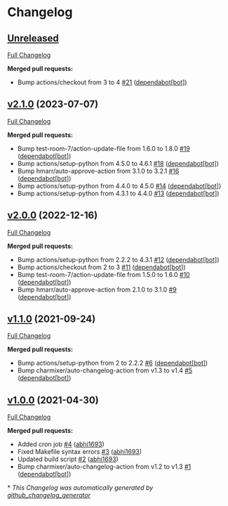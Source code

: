 # Changelog

## [Unreleased](https://github.com/Onemind-Services-LLC/kubernetes-json-schema/tree/HEAD)

[Full Changelog](https://github.com/Onemind-Services-LLC/kubernetes-json-schema/compare/v2.1.0...HEAD)

**Merged pull requests:**

- Bump actions/checkout from 3 to 4 [\#21](https://github.com/Onemind-Services-LLC/kubernetes-json-schema/pull/21) ([dependabot[bot]](https://github.com/apps/dependabot))

## [v2.1.0](https://github.com/Onemind-Services-LLC/kubernetes-json-schema/tree/v2.1.0) (2023-07-07)

[Full Changelog](https://github.com/Onemind-Services-LLC/kubernetes-json-schema/compare/v2.0.0...v2.1.0)

**Merged pull requests:**

- Bump test-room-7/action-update-file from 1.6.0 to 1.8.0 [\#19](https://github.com/Onemind-Services-LLC/kubernetes-json-schema/pull/19) ([dependabot[bot]](https://github.com/apps/dependabot))
- Bump actions/setup-python from 4.5.0 to 4.6.1 [\#18](https://github.com/Onemind-Services-LLC/kubernetes-json-schema/pull/18) ([dependabot[bot]](https://github.com/apps/dependabot))
- Bump hmarr/auto-approve-action from 3.1.0 to 3.2.1 [\#16](https://github.com/Onemind-Services-LLC/kubernetes-json-schema/pull/16) ([dependabot[bot]](https://github.com/apps/dependabot))
- Bump actions/setup-python from 4.4.0 to 4.5.0 [\#14](https://github.com/Onemind-Services-LLC/kubernetes-json-schema/pull/14) ([dependabot[bot]](https://github.com/apps/dependabot))
- Bump actions/setup-python from 4.3.1 to 4.4.0 [\#13](https://github.com/Onemind-Services-LLC/kubernetes-json-schema/pull/13) ([dependabot[bot]](https://github.com/apps/dependabot))

## [v2.0.0](https://github.com/Onemind-Services-LLC/kubernetes-json-schema/tree/v2.0.0) (2022-12-16)

[Full Changelog](https://github.com/Onemind-Services-LLC/kubernetes-json-schema/compare/v1.1.0...v2.0.0)

**Merged pull requests:**

- Bump actions/setup-python from 2.2.2 to 4.3.1 [\#12](https://github.com/Onemind-Services-LLC/kubernetes-json-schema/pull/12) ([dependabot[bot]](https://github.com/apps/dependabot))
- Bump actions/checkout from 2 to 3 [\#11](https://github.com/Onemind-Services-LLC/kubernetes-json-schema/pull/11) ([dependabot[bot]](https://github.com/apps/dependabot))
- Bump test-room-7/action-update-file from 1.5.0 to 1.6.0 [\#10](https://github.com/Onemind-Services-LLC/kubernetes-json-schema/pull/10) ([dependabot[bot]](https://github.com/apps/dependabot))
- Bump hmarr/auto-approve-action from 2.1.0 to 3.1.0 [\#9](https://github.com/Onemind-Services-LLC/kubernetes-json-schema/pull/9) ([dependabot[bot]](https://github.com/apps/dependabot))

## [v1.1.0](https://github.com/Onemind-Services-LLC/kubernetes-json-schema/tree/v1.1.0) (2021-09-24)

[Full Changelog](https://github.com/Onemind-Services-LLC/kubernetes-json-schema/compare/v1.0.0...v1.1.0)

**Merged pull requests:**

- Bump actions/setup-python from 2 to 2.2.2 [\#6](https://github.com/Onemind-Services-LLC/kubernetes-json-schema/pull/6) ([dependabot[bot]](https://github.com/apps/dependabot))
- Bump charmixer/auto-changelog-action from v1.3 to v1.4 [\#5](https://github.com/Onemind-Services-LLC/kubernetes-json-schema/pull/5) ([dependabot[bot]](https://github.com/apps/dependabot))

## [v1.0.0](https://github.com/Onemind-Services-LLC/kubernetes-json-schema/tree/v1.0.0) (2021-04-30)

[Full Changelog](https://github.com/Onemind-Services-LLC/kubernetes-json-schema/compare/ae92552452ef9ab30958159294df92d35f813850...v1.0.0)

**Merged pull requests:**

- Added cron job [\#4](https://github.com/Onemind-Services-LLC/kubernetes-json-schema/pull/4) ([abhi1693](https://github.com/abhi1693))
- Fixed Makefile syntax errors [\#3](https://github.com/Onemind-Services-LLC/kubernetes-json-schema/pull/3) ([abhi1693](https://github.com/abhi1693))
- Updated build script [\#2](https://github.com/Onemind-Services-LLC/kubernetes-json-schema/pull/2) ([abhi1693](https://github.com/abhi1693))
- Bump charmixer/auto-changelog-action from v1.2 to v1.3 [\#1](https://github.com/Onemind-Services-LLC/kubernetes-json-schema/pull/1) ([dependabot[bot]](https://github.com/apps/dependabot))



\* *This Changelog was automatically generated by [github_changelog_generator](https://github.com/github-changelog-generator/github-changelog-generator)*

